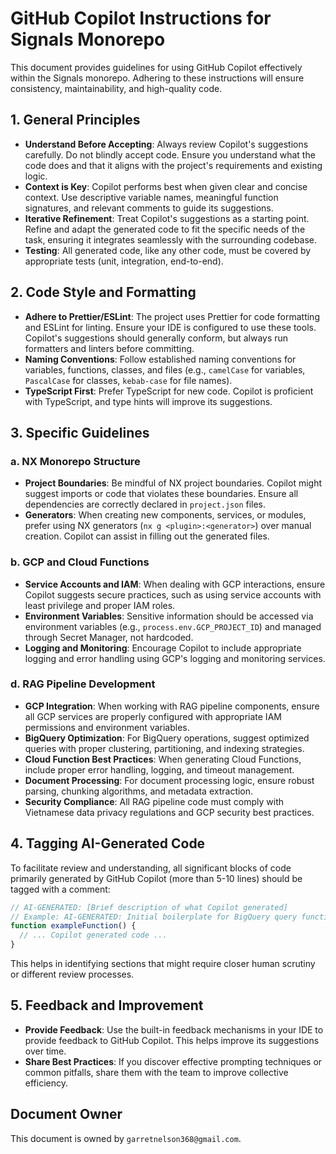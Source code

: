 # GitHub Copilot Instructions for Signals Monorepo

This document provides guidelines for using GitHub Copilot effectively within the Signals monorepo. Adhering to these instructions will ensure consistency, maintainability, and high-quality code.

## 1. General Principles

*   **Understand Before Accepting**: Always review Copilot's suggestions carefully. Do not blindly accept code. Ensure you understand what the code does and that it aligns with the project's requirements and existing logic.
*   **Context is Key**: Copilot performs best when given clear and concise context. Use descriptive variable names, meaningful function signatures, and relevant comments to guide its suggestions.
*   **Iterative Refinement**: Treat Copilot's suggestions as a starting point. Refine and adapt the generated code to fit the specific needs of the task, ensuring it integrates seamlessly with the surrounding codebase.
*   **Testing**: All generated code, like any other code, must be covered by appropriate tests (unit, integration, end-to-end).

## 2. Code Style and Formatting

*   **Adhere to Prettier/ESLint**: The project uses Prettier for code formatting and ESLint for linting. Ensure your IDE is configured to use these tools. Copilot's suggestions should generally conform, but always run formatters and linters before committing.
*   **Naming Conventions**: Follow established naming conventions for variables, functions, classes, and files (e.g., `camelCase` for variables, `PascalCase` for classes, `kebab-case` for file names).
*   **TypeScript First**: Prefer TypeScript for new code. Copilot is proficient with TypeScript, and type hints will improve its suggestions.

## 3. Specific Guidelines

### a. NX Monorepo Structure

*   **Project Boundaries**: Be mindful of NX project boundaries. Copilot might suggest imports or code that violates these boundaries. Ensure all dependencies are correctly declared in `project.json` files.
*   **Generators**: When creating new components, services, or modules, prefer using NX generators (`nx g <plugin>:<generator>`) over manual creation. Copilot can assist in filling out the generated files.

### b. GCP and Cloud Functions

*   **Service Accounts and IAM**: When dealing with GCP interactions, ensure Copilot suggests secure practices, such as using service accounts with least privilege and proper IAM roles.
*   **Environment Variables**: Sensitive information should be accessed via environment variables (e.g., `process.env.GCP_PROJECT_ID`) and managed through Secret Manager, not hardcoded.
*   **Logging and Monitoring**: Encourage Copilot to include appropriate logging and error handling using GCP's logging and monitoring services.

### d. RAG Pipeline Development

*   **GCP Integration**: When working with RAG pipeline components, ensure all GCP services are properly configured with appropriate IAM permissions and environment variables.
*   **BigQuery Optimization**: For BigQuery operations, suggest optimized queries with proper clustering, partitioning, and indexing strategies.
*   **Cloud Function Best Practices**: When generating Cloud Functions, include proper error handling, logging, and timeout management.
*   **Document Processing**: For document processing logic, ensure robust parsing, chunking algorithms, and metadata extraction.
*   **Security Compliance**: All RAG pipeline code must comply with Vietnamese data privacy regulations and GCP security best practices.

## 4. Tagging AI-Generated Code

To facilitate review and understanding, all significant blocks of code primarily generated by GitHub Copilot (more than 5-10 lines) should be tagged with a comment:

```typescript
// AI-GENERATED: [Brief description of what Copilot generated]
// Example: AI-GENERATED: Initial boilerplate for BigQuery query function
function exampleFunction() {
  // ... Copilot generated code ...
}
```

This helps in identifying sections that might require closer human scrutiny or different review processes.

## 5. Feedback and Improvement

*   **Provide Feedback**: Use the built-in feedback mechanisms in your IDE to provide feedback to GitHub Copilot. This helps improve its suggestions over time.
*   **Share Best Practices**: If you discover effective prompting techniques or common pitfalls, share them with the team to improve collective efficiency.

## Document Owner

This document is owned by `garretnelson368@gmail.com`.
